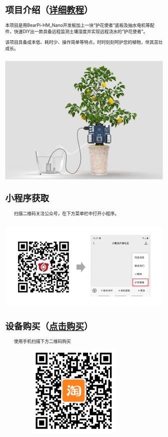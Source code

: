 # 项目介绍（[详细教程](01_操作文档/护花使者使用手册.md)）
本项目是用BearPi-HM_Nano开发板加上一块“护花使者“底板及抽水电机等配件，快速DIY出一款具备远程监测土壤湿度并实现远程浇水的“护花使者”。

该项目具备成本低、耗时少、操作简单等特点，时时刻刻呵护您的植物，伴其茁壮成长。

&emsp;<img src="01_操作文档/figures/植物.jpg" width = "700"  alt="传感器连接" align=center />





# 小程序获取

&emsp;&emsp;扫描二维码关注公众号，在下方菜单栏中打开小程序。
    

&emsp;&emsp;<img src="./01_操作文档/figures/打开微信小程序.png"  alt="打开微信小程序" align=center />

# 设备购买（[点击购买](https://item.taobao.com/item.htm?ft=t&id=645216486457)）

&emsp;&emsp;使用手机扫描下方二维码购买

&emsp;&emsp;&emsp;&emsp;&emsp;&emsp;<img src="./01_操作文档/figures/淘宝链接.png"  width = "270" alt="打开微信小程序" align=center />


